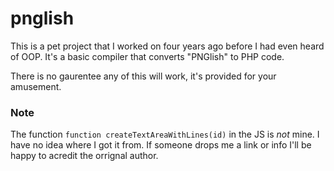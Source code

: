 pnglish
=======

This is a pet project that I worked on four years ago before I had even heard of OOP. It's a basic compiler that converts "PNGlish" to PHP code.

There is no gaurentee any of this will work, it's provided for your amusement.

### Note

The function `function createTextAreaWithLines(id)` in the JS is _not_ mine. I have no idea where I got it from. If someone drops me a link or info I'll be happy to acredit the orrignal author.
